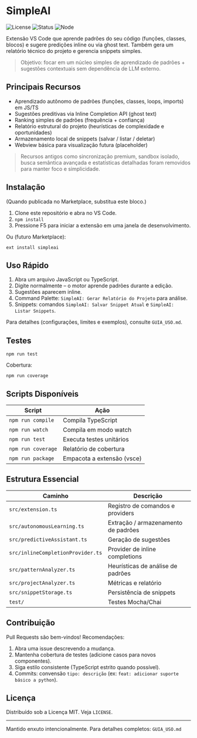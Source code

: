 # SimpleAI

<!-- Badges -->
![License](https://img.shields.io/badge/license-MIT-green.svg)
![Status](https://img.shields.io/badge/status-initial--alpha-blue)
![Node](https://img.shields.io/badge/node-%3E=18.0.0-339933?logo=node.js)
<!-- Futuro: badge do Marketplace / CI -->

Extensão VS Code que aprende padrões do seu código (funções, classes, blocos) e sugere predições inline ou via ghost text. Também gera um relatório técnico do projeto e gerencia snippets simples.

> Objetivo: focar em um núcleo simples de aprendizado de padrões + sugestões contextuais sem dependência de LLM externo.

## Principais Recursos

- Aprendizado autônomo de padrões (funções, classes, loops, imports) em JS/TS
- Sugestões preditivas via Inline Completion API (ghost text)
- Ranking simples de padrões (frequência + confiança)
- Relatório estrutural do projeto (heurísticas de complexidade e oportunidades)
- Armazenamento local de snippets (salvar / listar / deletar)
- Webview básica para visualização futura (placeholder)

> Recursos antigos como sincronização premium, sandbox isolado, busca semântica avançada e estatísticas detalhadas foram removidos para manter foco e simplicidade.

## Instalação

(Quando publicada no Marketplace, substitua este bloco.)

1. Clone este repositório e abra no VS Code.
2. `npm install`
3. Pressione F5 para iniciar a extensão em uma janela de desenvolvimento.

Ou (futuro Marketplace):

```
ext install simpleai
```

## Uso Rápido

1. Abra um arquivo JavaScript ou TypeScript.
2. Digite normalmente – o motor aprende padrões durante a edição.
3. Sugestões aparecem inline.
4. Command Palette: `SimpleAI: Gerar Relatório do Projeto` para análise.
5. Snippets: comandos `SimpleAI: Salvar Snippet Atual` e `SimpleAI: Listar Snippets`.

Para detalhes (configurações, limites e exemplos), consulte `GUIA_USO.md`.

## Testes

```
npm run test
```
Cobertura:
```
npm run coverage
```

## Scripts Disponíveis

| Script | Ação |
| ------ | ----- |
| `npm run compile` | Compila TypeScript |
| `npm run watch` | Compila em modo watch |
| `npm run test` | Executa testes unitários |
| `npm run coverage` | Relatório de cobertura |
| `npm run package` | Empacota a extensão (vsce) |

## Estrutura Essencial

| Caminho | Descrição |
|--------|-----------|
| `src/extension.ts` | Registro de comandos e providers |
| `src/autonomousLearning.ts` | Extração / armazenamento de padrões |
| `src/predictiveAssistant.ts` | Geração de sugestões |
| `src/inlineCompletionProvider.ts` | Provider de inline completions |
| `src/patternAnalyzer.ts` | Heurísticas de análise de padrões |
| `src/projectAnalyzer.ts` | Métricas e relatório |
| `src/snippetStorage.ts` | Persistência de snippets |
| `test/` | Testes Mocha/Chai |

## Contribuição

Pull Requests são bem-vindos! Recomendações:

1. Abra uma issue descrevendo a mudança.
2. Mantenha cobertura de testes (adicione casos para novos componentes).
3. Siga estilo consistente (TypeScript estrito quando possível).
4. Commits: convensão `tipo: descrição` (ex: `feat: adicionar suporte básico a python`).

## Licença

Distribuído sob a Licença MIT. Veja `LICENSE`.

---
Mantido enxuto intencionalmente. Para detalhes completos: `GUIA_USO.md`
